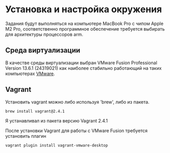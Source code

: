 # Установка и настройка окружения
Задания будут выполняться на компьютере MacBook Pro с чипом Apple M2 Pro, соответственно программное обеспечение требуется выбирать для архитектуры  процессоров arm.

## Среда виртуализации
В качестве среды виртуализации выбран VMware Fusion Professional Version 13.6.1 (24319021) как наиболее стабильно работающий на таких компьютерах  [VMware](https://www.vmware.com/products/desktop-hypervisor/workstation-and-fusion).

## Vagrant
Установить vagrant можно либо используя 'brew', либо из пакета.
```
brew install vagrant@2.4.1
```

Я устанавливал из пакета версию Vagrant 2.4.1

После установки Vagrant для работы с VMware Fusion требуется установить плагин
```
vagrant plugin install vagrant-vmware-desktop
```
